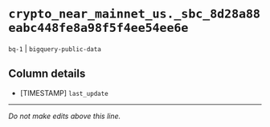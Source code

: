 # `crypto_near_mainnet_us._sbc_8d28a88eabc448fe8a98f5f4ee54ee6e`
`bq-1` | `bigquery-public-data`

## Column details
* [TIMESTAMP] `last_update`

-------------------------------------------------------------------------------
*Do not make edits above this line.*
